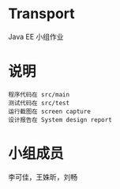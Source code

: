 # Transport
Java EE 小组作业
# 说明
```
程序代码在 src/main
测试代码在 src/test
运行截图在 screen capture
设计报告在 System design report
```
# 小组成员
李可佳，王姝昕，刘畅
